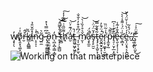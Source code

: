 <p>w̸̧̞̦̖̓ǒ̸̢̯͓͉͚̝̺̯͚̙͐͑r̶̮̊̂k̸͇͔̯̻͇͆͂i̶̭̽̋̌̎̉ṇ̷̝͕̩̔͗̚͘g̴̤̼͂͛ ̵̢̡̼̩̼̳̻̳̐͆̿̔̽ȏ̵̠̝̤̫͙̯̖͈̖n̵̖̪͎̪̹̳͎̳̒ͅ ̶̥͎̦͉̳̺̈́̒̌̆̒̕̕̕͝͠t̴̮̻́̉̈́̔͠h̸̝͌̋̑͗̿̂̓̒̕͠a̵̮̽̈́͊͐̈̕͝t̵͇͖̱͖̙͖̥͗̚ ̵͎̩̫̩͔̙̫̈́͆͒͒̓̍̐̐ͅm̸̮̩̌͛̊͐̏͗̀͝a̴̧̞̼̱̐̈́̚̕s̶̡̨̙̫̮̓̆̈́̈̇͝t̵̡̡̝͔̫̮͕̹͔̟͂͛̂̃̿̚ë̷̯̬̲̬̠̬̝̣̩́̈́̄̓̚r̴̨͔̦͚̟̜̮̫͇̔͑̃̈̏͘p̵̼̱̞̰̑͌͝ȉ̸͉̠̹̬̦̲͙̫͊̓͗̍͆ͅe̶̢̮͕͎̹̜̅̽̄̓̃̾ͅc̷̛͕̻̘̏͗̈́͗͌̾̀̀͝e̴̲͎̤͙͉̖̖̪̤̬̒́̇̀͗͗̌̈́̀̌.̵̛̱́̇́̊͂.̸̞̮͕̱̕ͅ.̵̡͕̰̜̣̤̬̄̌̈͐͑͘̕͜͠</p>

![Working on that masterpiece](https://media.giphy.com/media/1229mlttgo8aR2/giphy.gif)
